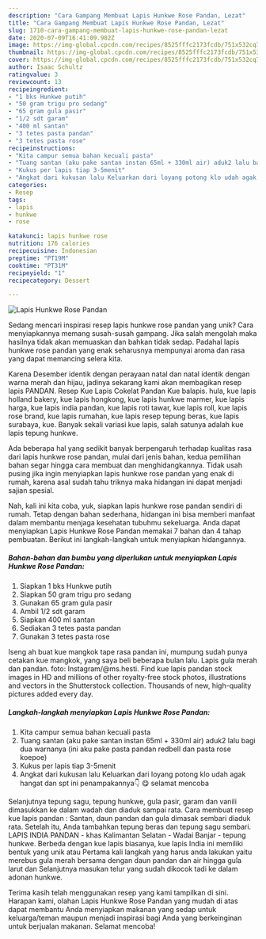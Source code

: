 ```yaml
---
description: "Cara Gampang Membuat Lapis Hunkwe Rose Pandan, Lezat"
title: "Cara Gampang Membuat Lapis Hunkwe Rose Pandan, Lezat"
slug: 1710-cara-gampang-membuat-lapis-hunkwe-rose-pandan-lezat
date: 2020-07-09T16:41:09.982Z
image: https://img-global.cpcdn.com/recipes/8525fffc2173fcdb/751x532cq70/lapis-hunkwe-rose-pandan-foto-resep-utama.jpg
thumbnail: https://img-global.cpcdn.com/recipes/8525fffc2173fcdb/751x532cq70/lapis-hunkwe-rose-pandan-foto-resep-utama.jpg
cover: https://img-global.cpcdn.com/recipes/8525fffc2173fcdb/751x532cq70/lapis-hunkwe-rose-pandan-foto-resep-utama.jpg
author: Isaac Schultz
ratingvalue: 3
reviewcount: 13
recipeingredient:
- "1 bks Hunkwe putih"
- "50 gram trigu pro sedang"
- "65 gram gula pasir"
- "1/2 sdt garam"
- "400 ml santan"
- "3 tetes pasta pandan"
- "3 tetes pasta rose"
recipeinstructions:
- "Kita campur semua bahan kecuali pasta"
- "Tuang santan (aku pake santan instan 65ml + 330ml air) aduk2 lalu bagi dua warnanya (ini aku pake pasta pandan redbell dan pasta rose koepoe)"
- "Kukus per lapis tiap 3-5menit"
- "Angkat dari kukusan lalu Keluarkan dari loyang potong klo udah agak hangat dan spt ini penampakannya👇 😋 selamat mencoba"
categories:
- Resep
tags:
- lapis
- hunkwe
- rose

katakunci: lapis hunkwe rose 
nutrition: 176 calories
recipecuisine: Indonesian
preptime: "PT19M"
cooktime: "PT31M"
recipeyield: "1"
recipecategory: Dessert

---
```



![Lapis Hunkwe Rose Pandan](https://img-global.cpcdn.com/recipes/8525fffc2173fcdb/751x532cq70/lapis-hunkwe-rose-pandan-foto-resep-utama.jpg)

Sedang mencari inspirasi resep lapis hunkwe rose pandan yang unik? Cara menyiapkannya memang susah-susah gampang. Jika salah mengolah maka hasilnya tidak akan memuaskan dan bahkan tidak sedap. Padahal lapis hunkwe rose pandan yang enak seharusnya mempunyai aroma dan rasa yang dapat memancing selera kita.

Karena Desember identik dengan perayaan natal dan natal identik dengan warna merah dan hijau, jadinya sekarang kami akan membagikan resep lapis PANDAN. Resep Kue Lapis Cokelat Pandan Kue balapis. hula, kue lapis holland bakery, kue lapis hongkong, kue lapis hunkwe marmer, kue lapis harga, kue lapis india pandan, kue lapis roti tawar, kue lapis roll, kue lapis rose brand, kue lapis rumahan, kue lapis resep tepung beras, kue lapis surabaya, kue. Banyak sekali variasi kue lapis, salah satunya adalah kue lapis tepung hunkwe.

Ada beberapa hal yang sedikit banyak berpengaruh terhadap kualitas rasa dari lapis hunkwe rose pandan, mulai dari jenis bahan, kedua pemilihan bahan segar hingga cara membuat dan menghidangkannya. Tidak usah pusing jika ingin menyiapkan lapis hunkwe rose pandan yang enak di rumah, karena asal sudah tahu triknya maka hidangan ini dapat menjadi sajian spesial.


Nah, kali ini kita coba, yuk, siapkan lapis hunkwe rose pandan sendiri di rumah. Tetap dengan bahan sederhana, hidangan ini bisa memberi manfaat dalam membantu menjaga kesehatan tubuhmu sekeluarga. Anda dapat menyiapkan Lapis Hunkwe Rose Pandan memakai 7 bahan dan 4 tahap pembuatan. Berikut ini langkah-langkah untuk menyiapkan hidangannya.

<!--inarticleads1-->

##### Bahan-bahan dan bumbu yang diperlukan untuk menyiapkan Lapis Hunkwe Rose Pandan:

1. Siapkan 1 bks Hunkwe putih
1. Siapkan 50 gram trigu pro sedang
1. Gunakan 65 gram gula pasir
1. Ambil 1/2 sdt garam
1. Siapkan 400 ml santan
1. Sediakan 3 tetes pasta pandan
1. Gunakan 3 tetes pasta rose


Iseng ah buat kue mangkok tape rasa pandan ini, mumpung sudah punya cetakan kue mangkok, yang saya beli beberapa bulan lalu. Lapis gula merah dan pandan. foto: Instagram/@ms.hesti. Find kue lapis pandan stock images in HD and millions of other royalty-free stock photos, illustrations and vectors in the Shutterstock collection. Thousands of new, high-quality pictures added every day. 

<!--inarticleads2-->

##### Langkah-langkah menyiapkan Lapis Hunkwe Rose Pandan:

1. Kita campur semua bahan kecuali pasta
1. Tuang santan (aku pake santan instan 65ml + 330ml air) aduk2 lalu bagi dua warnanya (ini aku pake pasta pandan redbell dan pasta rose koepoe)
1. Kukus per lapis tiap 3-5menit
1. Angkat dari kukusan lalu Keluarkan dari loyang potong klo udah agak hangat dan spt ini penampakannya👇 😋 selamat mencoba


Selanjutnya tepung sagu, tepung hunkwe, gula pasir, garam dan vanili dimasukkan ke dalam wadah dan diaduk sampai rata. Cara membuat resep kue lapis pandan : Santan, daun pandan dan gula dimasak sembari diaduk rata. Setelah itu, Anda tambahkan tepung beras dan tepung sagu sembari. LAPIS INDIA PANDAN - khas Kalimantan Selatan - Wadai Banjar - tepung hunkwe. Berbeda dengan kue lapis biasanya, kue lapis India ini memiliki bentuk yang unik atau Pertama kali langkah yang harus anda lakukan yaitu merebus gula merah bersama dengan daun pandan dan air hingga gula larut dan Selanjutnya masukan telur yang sudah dikocok tadi ke dalam adonan hunkwe. 

Terima kasih telah menggunakan resep yang kami tampilkan di sini. Harapan kami, olahan Lapis Hunkwe Rose Pandan yang mudah di atas dapat membantu Anda menyiapkan makanan yang sedap untuk keluarga/teman maupun menjadi inspirasi bagi Anda yang berkeinginan untuk berjualan makanan. Selamat mencoba!
